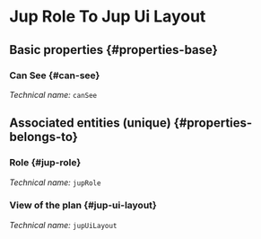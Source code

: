 #  Jup Role To Jup Ui Layout
<!--- THIS FILE IS GENERATED PLEASE DO NOT EDIT IT DIRECTLY --->



## Basic properties {#properties-base}

### Can See {#can-see}



*Technical name:* ```canSee```


## Associated entities (unique) {#properties-belongs-to}

### Role {#jup-role}



*Technical name:* ```jupRole```

### View of the plan {#jup-ui-layout}



*Technical name:* ```jupUiLayout```





